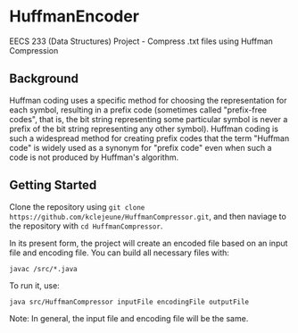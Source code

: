 # HuffmanEncoder

EECS 233 (Data Structures) Project - 
Compress .txt files using Huffman Compression 

## Background

Huffman coding uses a specific method for choosing the representation for each symbol, resulting in a prefix code (sometimes called "prefix-free codes", that is, the bit string representing some particular symbol is never a prefix of the bit string representing any other symbol). Huffman coding is such a widespread method for creating prefix codes that the term "Huffman code" is widely used as a synonym for "prefix code" even when such a code is not produced by Huffman's algorithm.

## Getting Started

Clone the repository using `git clone https://github.com/kclejeune/HuffmanCompressor.git`, and then naviage to the repository with `cd HuffmanCompressor`.

In its present form, the project will create an encoded file based on an input file and encoding file.  You can build all necessary files with:

`javac /src/*.java`

To run it, use:

`java src/HuffmanCompressor inputFile encodingFile outputFile`

Note: In general, the input file and encoding file will be the same.
